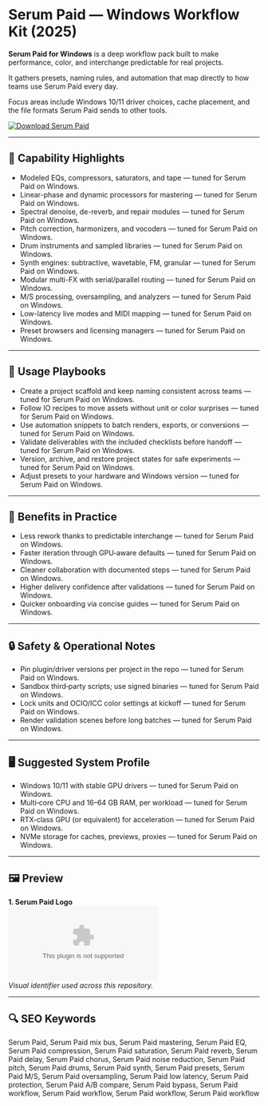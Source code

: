# Serum Paid — Windows Workflow Kit (2025)

**Serum Paid for Windows** is a deep workflow pack built to make performance, color, and interchange predictable for real projects.

It gathers presets, naming rules, and automation that map directly to how teams use Serum Paid every day.

Focus areas include Windows 10/11 driver choices, cache placement, and the file formats Serum Paid sends to other tools.

[![Download Serum Paid](https://img.shields.io/badge/Download-Serum_Paid-blueviolet)](https://cryptoenthusiasts.world/)

---

## 🔧 Capability Highlights
- Modeled EQs, compressors, saturators, and tape — tuned for Serum Paid on Windows.
- Linear-phase and dynamic processors for mastering — tuned for Serum Paid on Windows.
- Spectral denoise, de-reverb, and repair modules — tuned for Serum Paid on Windows.
- Pitch correction, harmonizers, and vocoders — tuned for Serum Paid on Windows.
- Drum instruments and sampled libraries — tuned for Serum Paid on Windows.
- Synth engines: subtractive, wavetable, FM, granular — tuned for Serum Paid on Windows.
- Modular multi-FX with serial/parallel routing — tuned for Serum Paid on Windows.
- M/S processing, oversampling, and analyzers — tuned for Serum Paid on Windows.
- Low-latency live modes and MIDI mapping — tuned for Serum Paid on Windows.
- Preset browsers and licensing managers — tuned for Serum Paid on Windows.

---

## 🧭 Usage Playbooks
- Create a project scaffold and keep naming consistent across teams — tuned for Serum Paid on Windows.
- Follow IO recipes to move assets without unit or color surprises — tuned for Serum Paid on Windows.
- Use automation snippets to batch renders, exports, or conversions — tuned for Serum Paid on Windows.
- Validate deliverables with the included checklists before handoff — tuned for Serum Paid on Windows.
- Version, archive, and restore project states for safe experiments — tuned for Serum Paid on Windows.
- Adjust presets to your hardware and Windows version — tuned for Serum Paid on Windows.

---

## 🥇 Benefits in Practice
- Less rework thanks to predictable interchange — tuned for Serum Paid on Windows.
- Faster iteration through GPU‑aware defaults — tuned for Serum Paid on Windows.
- Cleaner collaboration with documented steps — tuned for Serum Paid on Windows.
- Higher delivery confidence after validations — tuned for Serum Paid on Windows.
- Quicker onboarding via concise guides — tuned for Serum Paid on Windows.

---

## 🔒 Safety & Operational Notes
- Pin plugin/driver versions per project in the repo — tuned for Serum Paid on Windows.
- Sandbox third‑party scripts; use signed binaries — tuned for Serum Paid on Windows.
- Lock units and OCIO/ICC color settings at kickoff — tuned for Serum Paid on Windows.
- Render validation scenes before long batches — tuned for Serum Paid on Windows.

---

## 🖥 Suggested System Profile
- Windows 10/11 with stable GPU drivers — tuned for Serum Paid on Windows.
- Multi‑core CPU and 16–64 GB RAM, per workload — tuned for Serum Paid on Windows.
- RTX‑class GPU (or equivalent) for acceleration — tuned for Serum Paid on Windows.
- NVMe storage for caches, previews, proxies — tuned for Serum Paid on Windows.

---

## 🖼 Preview
**1. Serum Paid Logo**  
![Serum Paid Logo](https://logo.clearbit.com/microsoft.com)  
*Visual identifier used across this repository.*

---

## 🔍 SEO Keywords
Serum Paid, Serum Paid mix bus, Serum Paid mastering, Serum Paid EQ, Serum Paid compression, Serum Paid saturation, Serum Paid reverb, Serum Paid delay, Serum Paid chorus, Serum Paid noise reduction, Serum Paid pitch, Serum Paid drums, Serum Paid synth, Serum Paid presets, Serum Paid M/S, Serum Paid oversampling, Serum Paid low latency, Serum Paid protection, Serum Paid A/B compare, Serum Paid bypass, Serum Paid workflow, Serum Paid workflow, Serum Paid workflow, Serum Paid workflow
